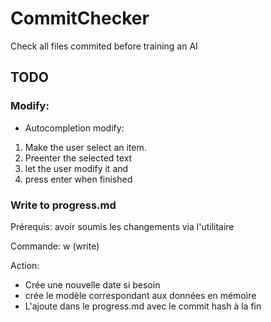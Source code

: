 # CommitChecker
Check all files commited before training an AI

## TODO

### Modify:

- Autocompletion modify: 

1. Make the user select an item.
2. Preenter the selected text
3. let the user modify it and 
4. press enter when finished

### Write to progress.md

Prérequis: avoir soumis les changements via l'utilitaire

Commande: w (write)

Action: 

- Crée une nouvelle date si besoin
- crée le modèle correspondant aux données en mémoire 
- L'ajoute dans le progress.md avec le commit hash à la fin
